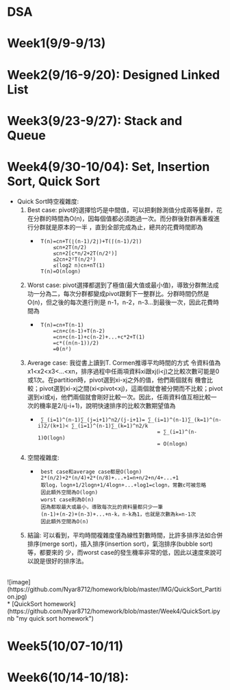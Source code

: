 # DSA 



Week1(9/9-9/13)
===============
Week2(9/16-9/20): Designed Linked List
=======================================
Week3(9/23-9/27): Stack and Queue
==================================
Week4(9/30-10/04): Set, Insertion Sort, Quick Sort
===================================================
* Quick Sort時空複雜度: 
   1. Best case: 
      pivot的選擇恰巧是中間值，可以把剩餘測值分成兩等量群，花在分群的時間為O(n)，因每個值都必須跑過一次。而分群後對群再重複進行分群就是原本的一半
      ，直到全部完成為止，總共的花費時間即為  
      -      T(n)=cn+T(⌊(n-1)/2⌋)+T(⌈(n-1)/2⌉)  
                 ≤cn+2T(n/2)
                 ≤cn+2[c*n/2+2T(n/2²)]
                 ≤2cn+2²T(n/2²)
                 ≤(log2 n)cn+nT(1)
             T(n)=O(nlogn)
   2. Worst case: 
      pivot選擇都選到了極值(最大值或最小值)，導致分群無法成功一分為二，每次分群都變成pivot跟剩下一整群比。分群時間仍然是O(n)，但之後的每次進行則是
      n-1，n-2，n-3...到最後一次，因此花費時間為  
      -      T(n)=cn+T(n-1)
                 =cn+c(n-1)+T(n-2)
                 =cn+c(n-1)+c(n-2)+...+c*2+T(1)
                 =c*((n(n-1))/2)
                 =θ(n²)
   3. Average case: 
      我從書上讀到T. Cormen推導平均時間的方式
    	   令資料值為x1<x2<x3<...<xn，排序過程中任兩項資料xi跟xj(i<j)之比較次數可能是0或1次。在partition時，pivot選到xi-xj之外的值，他們兩個就有
      機會比較；pivot選到xi-xj之間(xi<pivot<xj)，這兩個就會被分開而不比較；pivot選到xi或xj，他們兩個就會剛好比較一次。因此，任兩資料值互相比較一
      次的機率是2/(j-i+1)，說明快速排序的比較次數期望值為
      -      ∑_(i=1)^(n-1)∑_(j=i+1)^n2/(j-i+1)= ∑_(i=1)^(n-1)∑_(k=1)^(n-i)2/(k+1)< ∑_(i=1)^(n-1)∑_(k=1)^n2/k
					                               = ∑_(i=1)^(n-1)O(logn)
					                               = O(nlogn)
   4. 空間複雜度: 
      -      best case和average case都是O(logn)
             2*(n/2)+2*(n/4)+2*(n/8)+...+1=n+n/2+n/4+...+1 
             取log，logn+1/2logn+1/4logn+...+log1=clogn，常數c可被忽略
             因此額外空間為O(logn)
             worst case則為O(n)
             因為都取最大或最小，導致每次比的資料量都只少一筆
             (n-1)+(n-2)+(n-3)+...+n-k，n-k為1，也就是次數為k=n-1次
             因此額外空間為O(n)
   5. 結論: 
      可以看到，平均時間複雜度僅為線性對數時間，比許多排序法如合併排序(merge sort)，插入排序(insertion sort)，氣泡排序(bubble sort)等，都要來的
      少，而worst case的發生機率非常的低，因此以速度來說可以說是很好的排序法。
      
<br>
   ![image](https://github.com/Nyar8712/homework/blob/master/IMG/QuickSort_Partition.jpg)
<br>
  * [QuickSort homework](https://github.com/Nyar8712/homework/blob/master/Week4/QuickSort.ipynb "my quick sort homework")

Week5(10/07-10/11)
==================
Week6(10/14-10/18):
===================

